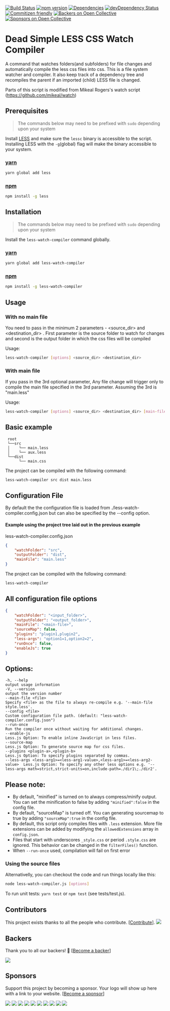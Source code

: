 [![Build Status](https://travis-ci.org/jonycheung/deadsimple-less-watch-compiler.svg?branch=master)](https://travis-ci.org/jonycheung/deadsimple-less-watch-compiler) [![npm version](https://badge.fury.io/js/less-watch-compiler.svg)](https://badge.fury.io/js/less-watch-compiler) [![Dependencies](https://david-dm.org/jonycheung/deadsimple-less-watch-compiler.svg)](https://david-dm.org/jonycheung/less-watch-compiler) [![devDependency Status](https://david-dm.org/jonycheung/deadsimple-less-watch-compiler/dev-status.svg)](https://david-dm.org/jonycheung/less-watch-compiler#info=devDependencies) [![Commitizen friendly](https://img.shields.io/badge/commitizen-friendly-brightgreen.svg)](http://commitizen.github.io/cz-cli/) [![Backers on Open Collective](https://opencollective.com/less-watch-compiler/backers/badge.svg)](#backers) [![Sponsors on Open Collective](https://opencollective.com/less-watch-compiler/sponsors/badge.svg)](#sponsors) 

Dead Simple LESS CSS Watch Compiler
===================

A command that watches folders(and subfolders) for file changes and automatically compile the less css files into css. This is a file system watcher and compiler. It also keep track of a dependency tree and recompiles the parent if an imported (child) LESS file is changed.

Parts of this script is modified from Mikeal Rogers's watch script (https://github.com/mikeal/watch)


## Prerequisites
>The commands below may need to be prefixed with `sudo` depending upon your system

Install [LESS](http://www.lesscss.org/) and make sure the `lessc` binary is accessible to the script. Installing LESS with the `-g`(global) flag will make the binary accessible to your system.

### [yarn](https://yarnpkg.com/) 
```bash
yarn global add less
```

### [npm](https://www.npmjs.com/)
```bash
npm install -g less
```

## Installation
>The commands below may need to be prefixed with `sudo` depending upon your system

Install the `less-watch-compiler` command globally. 

### [yarn](https://yarnpkg.com/) 
```bash
yarn global add less-watch-compiler
```

### [npm](https://www.npmjs.com/) 
```bash
npm install -g less-watch-compiler
```

## Usage
### With no main file 
You need to pass in the minimum 2 parameters - <source_dir> and <destination_dir> . First parameter is the source folder to watch for changes and second is the output folder in which the css files will be compiled

Usage: 
```bash
less-watch-compiler [options] <source_dir> <destination_dir>
```

### With main file
If you pass in the 3rd optional parameter, Any file change will trigger only to compile the main file specified in the 3rd parameter.
Assuming the 3rd is "main.less" 

Usage: 
```bash
less-watch-compiler [options] <source_dir> <destination_dir> [main-file]
```

## Basic example
```		
 root 
 └──src
 │    └── main.less
 │    └── aux.less
 └──dist
      └── main.css
```

The project can be compiled with the following command:
```bash
less-watch-compiler src dist main.less
```

## Configuration File
By default the the configuration file is loaded from ./less-watch-compiler.config.json but can also be specified by the --config <file> option.

#### Example using the project tree laid out in the previous example

less-watch-compiler.config.json
```json
{
    "watchFolder": "src",
    "outputFolder": "dist",
    "mainFile": "main.less"
}
```
The project can be compiled with the following command:
```bash
less-watch-compiler
```

## All configuration file options
```json
{
    "watchFolder": "<input_folder>",   
    "outputFolder": "<output_folder>",
    "mainFile": "<main-file>",   
    "sourceMap": false,
    "plugins": "plugin1,plugin2",
    "less-args": "option1=1,option2=2",
    "runOnce": false,
    "enableJs": true
}
```

## Options:

    -h, --help                                                               output usage information
    -V, --version                                                            output the version number
    --main-file <file>                                                       Specify <file> as the file to always re-compile e.g. '--main-file style.less'.
    --config <file>                                                          Custom configuration file path. (default: "less-watch-compiler.config.json")
    --run-once                                                               Run the compiler once without waiting for additional changes.
    --enable-js                                                              Less.js Option: To enable inline JavaScript in less files.
    --source-map                                                             Less.js Option: To generate source map for css files.
    --plugins <plugin-a>,<plugin-b>                                          Less.js Option: To specify plugins separated by commas.
    --less-args <less-arg1>=<less-arg1-value>,<less-arg1>=<less-arg2-value>  Less.js Option: To specify any other less options e.g. '--less-args math=strict,strict-units=on,include-path=./dir1\;./dir2'.

## Please note:
* By default, "minified" is turned on to always compress/minify output. You can set the minification to false by adding `"minified":false` in the config file.
* By default, "sourceMap" is turned off. You can generating sourcemap to true by adding `"sourceMap":true` in the config file.
* By default, this script only compiles files with `.less` extension. More file extensions can be added by modifying the `allowedExtensions` array in `config.json`.
* Files that start with underscores `_style.css` or period `.style.css` are ignored. This behavior can be changed in the `filterFiles()` function.
* When `--run-once` used, compilation will fail on first error

### Using the source files
Alternativelly, you can checkout the code and run things locally like this:

```bash
node less-watch-compiler.js [options]
```

To run unit tests: `yarn test` or `npm test` (see tests/test.js).


## Contributors

This project exists thanks to all the people who contribute. [[Contribute](CONTRIBUTING.md)].
<a href="https://github.com/jonycheung/deadsimple-less-watch-compiler/graphs/contributors"><img src="https://opencollective.com/less-watch-compiler/contributors.svg?width=890&button=false" /></a>


## Backers

Thank you to all our backers! 🙏 [[Become a backer](https://opencollective.com/less-watch-compiler#backer)]

<a href="https://opencollective.com/less-watch-compiler#backers" target="_blank"><img src="https://opencollective.com/less-watch-compiler/backers.svg?width=890"></a>


## Sponsors

Support this project by becoming a sponsor. Your logo will show up here with a link to your website. [[Become a sponsor](https://opencollective.com/less-watch-compiler#sponsor)]

<a href="https://opencollective.com/less-watch-compiler/sponsor/0/website" target="_blank"><img src="https://opencollective.com/less-watch-compiler/sponsor/0/avatar.svg"></a>
<a href="https://opencollective.com/less-watch-compiler/sponsor/1/website" target="_blank"><img src="https://opencollective.com/less-watch-compiler/sponsor/1/avatar.svg"></a>
<a href="https://opencollective.com/less-watch-compiler/sponsor/2/website" target="_blank"><img src="https://opencollective.com/less-watch-compiler/sponsor/2/avatar.svg"></a>
<a href="https://opencollective.com/less-watch-compiler/sponsor/3/website" target="_blank"><img src="https://opencollective.com/less-watch-compiler/sponsor/3/avatar.svg"></a>
<a href="https://opencollective.com/less-watch-compiler/sponsor/4/website" target="_blank"><img src="https://opencollective.com/less-watch-compiler/sponsor/4/avatar.svg"></a>
<a href="https://opencollective.com/less-watch-compiler/sponsor/5/website" target="_blank"><img src="https://opencollective.com/less-watch-compiler/sponsor/5/avatar.svg"></a>
<a href="https://opencollective.com/less-watch-compiler/sponsor/6/website" target="_blank"><img src="https://opencollective.com/less-watch-compiler/sponsor/6/avatar.svg"></a>
<a href="https://opencollective.com/less-watch-compiler/sponsor/7/website" target="_blank"><img src="https://opencollective.com/less-watch-compiler/sponsor/7/avatar.svg"></a>
<a href="https://opencollective.com/less-watch-compiler/sponsor/8/website" target="_blank"><img src="https://opencollective.com/less-watch-compiler/sponsor/8/avatar.svg"></a>
<a href="https://opencollective.com/less-watch-compiler/sponsor/9/website" target="_blank"><img src="https://opencollective.com/less-watch-compiler/sponsor/9/avatar.svg"></a>



